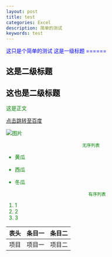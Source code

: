 ```yaml
---
layout: post
title: test
categories: Excel
description: 简单的测试
keywords: test
---
```

<font color = blue>
 这只是个简单的测试
 这是一级标题
======
<font color = black>


这是二级标题
---
这也是二级标题
----
<font color = green>
这是正文

[点击跳转至百度](http://www.baidu.com)

![图片](https://upload-images.jianshu.io/upload_images/703764-605e3cc2ecb664f6.jpg?imageMogr2/auto-orient/strip%7CimageView2/2/w/1240)

                                 无序列表
* 黄瓜
* 西瓜
* 冬瓜

                                  有序列表
1. 1
2. 2
3. 3

表头|条目一|条目二
:---:|:---:|:---:
项目|项目一|项目二

